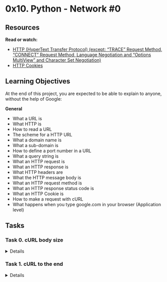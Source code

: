 # 0x10. Python - Network #0

## Resources
**Read or watch:**

* [HTTP (HyperText Transfer Protocol) (except: “TRACE” Request Method, “CONNECT” Request Method, Language Negotiation and “Options MultiView” and Character Set Negotiation)](https://www3.ntu.edu.sg/home/ehchua/programming/webprogramming/HTTP_Basics.html)
* [HTTP Cookies](https://developer.mozilla.org/en-US/docs/Web/HTTP/Cookies)

## Learning Objectives
At the end of this project, you are expected to be able to explain to anyone, without the help of Google:

**General**
* What a URL is
* What HTTP is
* How to read a URL
* The scheme for a HTTP URL
* What a domain name is
* What a sub-domain is
* How to define a port number in a URL
* What a query string is
* What an HTTP request is
* What an HTTP response is
* What HTTP headers are
* What the HTTP message body is
* What an HTTP request method is
* What an HTTP response status code is
* What an HTTP Cookie is
* How to make a request with cURL
* What happens when you type google.com in your browser (Application level)

## Tasks

### Task 0. cURL body size
<Details>
Write a Bash script that takes in a URL, sends a request to that URL, and displays the size of the body of the response

* The size must be displayed in bytes
* You have to use curl
Please test your script in the sandbox provided, using the web server running on port 5000
</Details>

### Task 1. cURL to the end
<Details>
Write a Bash script that takes in a URL, sends a GET request to the URL, and displays the body of the response

* Display only body of a 200 status code response
* You have to use curl
</Details>